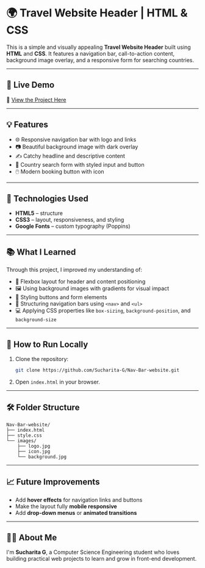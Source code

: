 
# 🌍 Travel Website Header | HTML & CSS

This is a simple and visually appealing **Travel Website Header** built using **HTML** and **CSS**. It features a navigation bar, call-to-action content, background image overlay, and a responsive form for searching countries.

---

## 🔗 Live Demo

🚀 [View the Project Here](https://sucharita-g.github.io/Nav-Bar-website/)

---

## 💡 Features

* 🌐 Responsive navigation bar with logo and links
* 📷 Beautiful background image with dark overlay
* ✍️ Catchy headline and descriptive content
* 🔎 Country search form with styled input and button
* 🖱️ Modern booking button with icon

---

## 🔧 Technologies Used

* **HTML5** – structure
* **CSS3** – layout, responsiveness, and styling
* **Google Fonts** – custom typography (Poppins)

---

## 📚 What I Learned

Through this project, I improved my understanding of:

* 📌 Flexbox layout for header and content positioning
* 🖼️ Using background images with gradients for visual impact
* 🎨 Styling buttons and form elements
* 🧱 Structuring navigation bars using `<nav>` and `<ul>`
* 💻 Applying CSS properties like `box-sizing`, `background-position`, and `background-size`

---

## 🚀 How to Run Locally

1. Clone the repository:

   ```bash
   git clone https://github.com/Sucharita-G/Nav-Bar-website.git
   ```
2. Open `index.html` in your browser.

---

## 🛠 Folder Structure

```
Nav-Bar-website/
├── index.html
├── style.css
└── images/
    ├── logo.jpg
    ├── icon.jpg
    └── background.jpg
```

---

## 📈 Future Improvements

* Add **hover effects** for navigation links and buttons
* Make the layout fully **mobile responsive**
* Add **drop-down menus** or **animated transitions**

---

## 🙋‍♀️ About Me

I'm **Sucharita G**, a Computer Science Engineering student who loves building practical web projects to learn and grow in front-end development.

